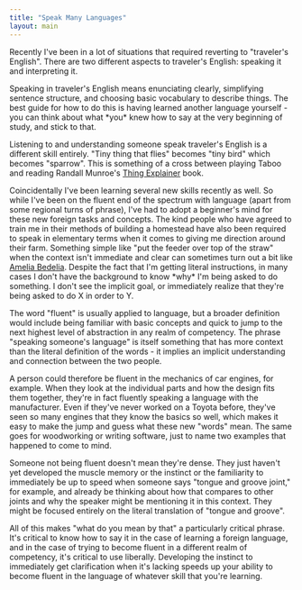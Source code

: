 ```yaml
---
title: "Speak Many Languages"
layout: main
---
```

Recently I've been in a lot of situations that required reverting to "traveler's English". There are two different aspects to traveler's English: speaking it and interpreting it.

Speaking in traveler's English means enunciating clearly, simplifying sentence structure, and choosing basic vocabulary to describe things. The best guide for how to do this is having learned another language yourself - you can think about what \*you\* knew how to say at the very beginning of study, and stick to that.

Listening to and understanding someone speak traveler's English is a different skill entirely. "Tiny thing that flies" becomes "tiny bird" which becomes "sparrow". This is something of a cross between playing Taboo and reading Randall Munroe's [Thing Explainer][Thing Explainer] book.

Coincidentally I've been learning several new skills recently as well. So while I've been on the fluent end of the spectrum with language (apart from some regional turns of phrase), I've had to adopt a beginner's mind for these new foreign tasks and concepts. The kind people who have agreed to train me in their methods of building a homestead have also been required to speak in elementary terms when it comes to giving me direction around their farm. Something simple like "put the feeder over top of the straw" when the context isn't immediate and clear can sometimes turn out a bit like [Amelia Bedelia][Amelia]. Despite the fact that I'm getting literal instructions, in many cases I don't have the background to know \*why\* I'm being asked to do something. I don't see the implicit goal, or immediately realize that they're being asked to do X in order to Y.

The word "fluent" is usually applied to language, but a broader definition would include being familiar with basic concepts and quick to jump to the next highest level of abstraction in any realm of competency. The phrase "speaking someone's language" is itself something that has more context than the literal definition of the words - it implies an implicit understanding and connection between the two people.

A person could therefore be fluent in the mechanics of car engines, for example. When they look at the individual parts and how the design fits them together, they're in fact fluently speaking a language with the manufacturer. Even if they've never worked on a Toyota before, they've seen so many engines that they know the basics so well, which makes it easy to make the jump and guess what these new "words" mean. The same goes for woodworking or writing software, just to name two examples that happened to come to mind. 

Someone not being fluent doesn't mean they're dense. They just haven't yet developed the muscle memory or the instinct or the familiarity to immediately be up to speed when someone says "tongue and groove joint," for example, and already be thinking about how that compares to other joints and why the speaker might be mentioning it in this context. They might be focused entirely on the literal translation of "tongue and groove".

All of this makes "what do you mean by that" a particularly critical phrase. It's critical to know how to say it in the case of learning a foreign language, and in the case of trying to become fluent in a different realm of competency, it's critical to use liberally. Developing the instinct to immediately get clarification when it's lacking speeds up your ability to become fluent in the language of whatever skill that you're learning.

[Thing Explainer]: https://xkcd.com/thing-explainer/
[Amelia]: https://en.wikipedia.org/wiki/Amelia_Bedelia

